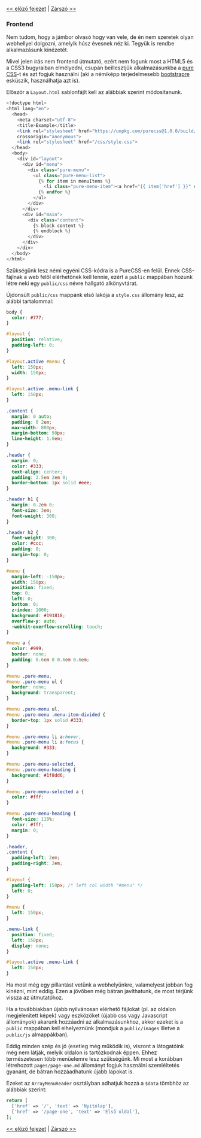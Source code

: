 [<< előző fejezet](11-page-menu.md) | [Zárszó >>](to-be-continued.md)


### Frontend

Nem tudom, hogy a jámbor olvasó hogy van vele, de én nem szeretek olyan webhellyel dolgozni, amelyik húsz évesnek néz ki. Tegyük is rendbe alkalmazásunk kinézetét.

Mivel jelen írás nem frontend útmutató, ezért nem fogunk most a HTML5 és a CSS3 bugyraiban elmélyedni, csupán beillesztjük alkalmazásunkba a [pure CSS](http://purecss.io/)-t és azt fogjuk használni (aki a némiképp terjedelmesebb [bootstrapre](https://getbootstrap.com/) esküszik, használhatja azt is).

Először a `Layout.html` sablonfájlt kell az alábbiak szerint módosítanunk.


```php
<!doctype html>
<html lang="en">
  <head>
    <meta charset="utf-8">
    <title>Example</title>
    <link rel="stylesheet" href="https://unpkg.com/purecss@1.0.0/build/pure-min.css" integrity="sha384-nn4HPE8lTHyVtfCBi5yW9d20FjT8BJwUXyWZT9InLYax14RDjBj46LmSztkmNP9w"
    crossorigin="anonymous">
    <link rel="stylesheet" href="/css/style.css">
  </head>
  <body>
    <div id="layout">
      <div id="menu">
        <div class="pure-menu">
          <ul class="pure-menu-list">
            {% for item in menuItems %}
              <li class="pure-menu-item"><a href="{{ item['href'] }}" class="pure-menu-link">{{ item['text'] }}</a></li>
            {% endfor %}
          </ul>
        </div>
      </div>
      <div id="main">
        <div class="content">
          {% block content %}
          {% endblock %}
        </div>
      </div>
    </div>
  </body>
</html>
```

Szükségünk lesz némi egyéni CSS-kódra is a PureCSS-en felül. Ennek CSS-fájlnak a web felől elérhetőnek kell lennie, ezért a `public` mappában hozunk létre neki egy `public/css` névre hallgató alkönyvtárat.

Újdonsült `public/css` mappánk első lakója a `style.css` állomány lesz, az alábbi tartalommal:

```css
body {
  color: #777;
}

#layout {
  position: relative;
  padding-left: 0;
}

#layout.active #menu {
  left: 150px;
  width: 150px;
}

#layout.active .menu-link {
  left: 150px;
}

.content {
  margin: 0 auto;
  padding: 0 2em;
  max-width: 800px;
  margin-bottom: 50px;
  line-height: 1.6em;
}

.header {
  margin: 0;
  color: #333;
  text-align: center;
  padding: 2.5em 2em 0;
  border-bottom: 1px solid #eee;
}

.header h1 {
  margin: 0.2em 0;
  font-size: 3em;
  font-weight: 300;
}

.header h2 {
  font-weight: 300;
  color: #ccc;
  padding: 0;
  margin-top: 0;
}

#menu {
  margin-left: -150px;
  width: 150px;
  position: fixed;
  top: 0;
  left: 0;
  bottom: 0;
  z-index: 1000;
  background: #191818;
  overflow-y: auto;
  -webkit-overflow-scrolling: touch;
}

#menu a {
  color: #999;
  border: none;
  padding: 0.6em 0 0.6em 0.6em;
}

#menu .pure-menu,
#menu .pure-menu ul {
  border: none;
  background: transparent;
}

#menu .pure-menu ul,
#menu .pure-menu .menu-item-divided {
  border-top: 1px solid #333;
}

#menu .pure-menu li a:hover,
#menu .pure-menu li a:focus {
  background: #333;
}

#menu .pure-menu-selected,
#menu .pure-menu-heading {
  background: #1f8dd6;
}

#menu .pure-menu-selected a {
  color: #fff;
}

#menu .pure-menu-heading {
  font-size: 110%;
  color: #fff;
  margin: 0;
}

.header,
.content {
  padding-left: 2em;
  padding-right: 2em;
}

#layout {
  padding-left: 150px; /* left col width "#menu" */
  left: 0;
}

#menu {
  left: 150px;
}

.menu-link {
  position: fixed;
  left: 150px;
  display: none;
}

#layout.active .menu-link {
  left: 150px;
}

```

Ha most még egy pillantást vetünk a webhelyünkre, valamelyest jobban fog kinézni, mint eddig. Ezen a jövőben még bátran javíthatunk, de most térjünk vissza az útmutatóhoz.

Ha a továbbiakban újabb nyilvánosan elérhető fájlokat (pl. az oldalon megjelenített képek) vagy eszközöket (újabb css vagy Javascript állományok) akarunk hozzáadni az alkalmazásunkhoz, akkor ezeket is a `public` mappában kell elhelyeznünk (mondjuk a `public/images` illetve a `public/js` almappákban).

Eddig minden szép és jó (esetleg még működik is), viszont a látogatóink még nem látják, melyik oldalon is tartózkodnak éppen. Ehhez természetesen több menüelemre lesz szükségünk. Mi most a korábban létrehozott `pages/page-one.md` állományt fogjuk használni szemléltetés gyanánt, de bátran hozzáadhatunk újabb lapokat is.

Ezeket az `ArrayMenuReader` osztályban adhatjuk hozzá a `$data` tömbhöz az alábbiak szerint:

```php
return [
  ['href' => '/', 'text' => 'Nyitólap'],
  ['href' => '/page-one', 'text' => 'Első oldal'],
];
```

[<< előző fejezet](11-page-menu.md) | [Zárszó >>](to-be-continued.md)

